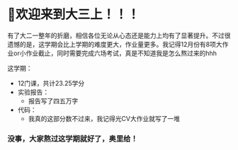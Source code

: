 # 🤡欢迎来到大三上！！！

有了大二一整年的折磨，相信各位无论从心态还是能力上均有了显著提升。不过很遗憾的是，这学期会比上学期的难度更大，作业量更多。我记得12月份有8项大作业or小作业截止，同时需要完成六场考试，真是不知道我是怎么熬过来的hhh

这学期：

- 12门课，共计23.25学分
- 实验报告：
  - 报告写了四五万字
- 代码：
  - 我真的这部分数不过来，我记得光CV大作业就写了一堆
 
### 没事，大家熬过这学期就好了，奥里给！


